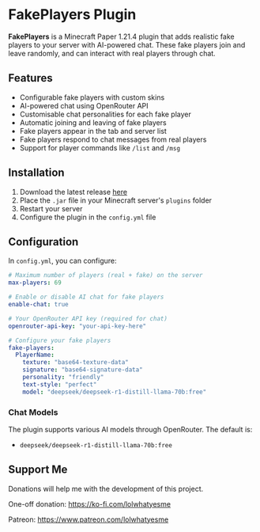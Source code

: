 # FakePlayers Plugin
**FakePlayers** is a Minecraft Paper 1.21.4 plugin that adds realistic fake players to your server with AI-powered chat. These fake players join and leave randomly, and can interact with real players through chat.

## Features
- Configurable fake players with custom skins
- AI-powered chat using OpenRouter API
- Customisable chat personalities for each fake player
- Automatic joining and leaving of fake players
- Fake players appear in the tab and server list
- Fake players respond to chat messages from real players
- Support for player commands like `/list` and `/msg`

## Installation
1. Download the latest release [here](https://github.com/Jelly-Pudding/fakeplayers/releases)
2. Place the `.jar` file in your Minecraft server's `plugins` folder
3. Restart your server
4. Configure the plugin in the `config.yml` file

## Configuration
In `config.yml`, you can configure:
```yaml
# Maximum number of players (real + fake) on the server
max-players: 69

# Enable or disable AI chat for fake players
enable-chat: true

# Your OpenRouter API key (required for chat)
openrouter-api-key: "your-api-key-here"

# Configure your fake players
fake-players:
  PlayerName:
    texture: "base64-texture-data"
    signature: "base64-signature-data"
    personality: "friendly"
    text-style: "perfect"
    model: "deepseek/deepseek-r1-distill-llama-70b:free"
```

### Chat Models
The plugin supports various AI models through OpenRouter. The default is:
- `deepseek/deepseek-r1-distill-llama-70b:free`

## Support Me
Donations will help me with the development of this project.

One-off donation: https://ko-fi.com/lolwhatyesme

Patreon: https://www.patreon.com/lolwhatyesme 